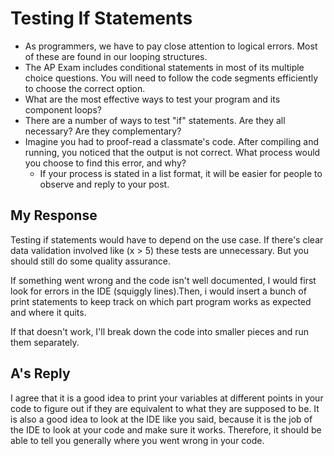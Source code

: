 # Testing If Statements

- As programmers, we have to pay close attention to logical errors. Most of these are found in our looping structures.
- The AP Exam includes conditional statements in most of its multiple choice questions. You will need to follow the code segments efficiently to choose the correct option.
- What are the most effective ways to test your program and its component loops?
- There are a number of ways to test "if" statements. Are they all necessary? Are they complementary?
- Imagine you had to proof-read a classmate's code. After compiling and running, you noticed that the output is not correct. What process would you choose to find this error, and why?
  - If your process is stated in a list format, it will be easier for people to observe and reply to your post.

## My Response

Testing if statements would have to depend on the use case. If there's clear data validation involved like (x > 5) these tests are unnecessary. But you should still do some quality assurance.

If something went wrong and the code isn't well documented, I would first look for errors in the IDE (squiggly lines).Then, i would insert a bunch of print statements to keep track on which part program works as expected and where it quits.

If that doesn't work, I'll break down the code into smaller pieces and run them separately.

## A's Reply

I agree that it is a good idea to print your variables at different points in your code to figure out if they are equivalent to what they are supposed to be.  It is also a good idea to look at the IDE like you said, because it is the job of the IDE to look at your code and make sure it works.  Therefore, it should be able to tell you generally where you went wrong in your code.
